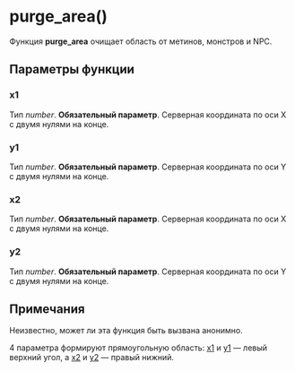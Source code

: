 # purge_area()
Функция **purge_area** очищает область от метинов, монстров и NPC.

## Параметры функции
### x1
Тип *number*. **Обязательный параметр**. Серверная координата по оси X с двумя нулями на конце.

### y1
Тип *number*. **Обязательный параметр**. Серверная координата по оси Y с двумя нулями на конце.

### x2
Тип *number*. **Обязательный параметр**. Серверная координата по оси X с двумя нулями на конце.

### y2
Тип *number*. **Обязательный параметр**. Серверная координата по оси Y с двумя нулями на конце.

## Примечания
Неизвестно, может ли эта функция быть вызвана анонимно.

4 параметра формируют прямоугольную область: [x1](#x1) и [y1](#y1) &mdash; левый верхний угол, а [x2](#x2) и [y2](#y2) &mdash; правый нижний.